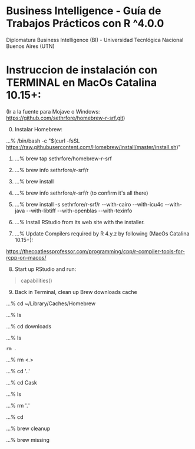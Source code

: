# Business Intelligence - Guía de Trabajos Prácticos con R ^4.0.0
Diplomatura Business Intelligence (BI) - Universidad Tecnlógica Nacional Buenos Aires (UTN)

# Instruccion de instalación con TERMINAL en MacOs Catalina 10.15+:
(Ir a la fuente para Mojave o Windows: https://github.com/sethrfore/homebrew-r-srf.git)

0) Instalar Homebrew:

...% /bin/bash -c "$(curl -fsSL https://raw.githubusercontent.com/Homebrew/install/master/install.sh)"

1) ...% brew tap sethrfore/homebrew-r-srf

2) ...% brew info sethrfore/r-srf/r

3) ...% brew install <all dependencies and options>

4) ...% brew info sethrfore/r-srf/r (to confirm it's all there)

5) ...% brew install -s sethrfore/r-srf/r --with-cairo --with-icu4c --with-java --with-libtiff --with-openblas --with-texinfo

6) ...% Install RStudio from its web site with the installer.

7) ...% Update Compilers required by R 4.y.z by following (MacOs Catalina 10.15+):

https://thecoatlessprofessor.com/programming/cpp/r-compiler-tools-for-rcpp-on-macos/

8) Start up RStudio and run:

> capabilities()

9) Back in Terminal, clean up Brew downloads cache

...% cd ~/Library/Caches/Homebrew

...% ls

...% cd downloads

...% ls

<code>rm *.*</code>

...% rm <*.*>

...% cd '..'

...% cd Cask

...% ls

...% rm '*.*'

...% cd

...% brew cleanup

...% brew missing
